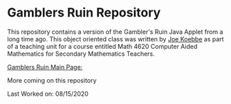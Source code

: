 # Gamblers Ruin Repository

This repository contains a version of the Gambler's Ruin Java Applet from a long time ago. This object oriented class was written
by [Joe Koebbe](http://jvkoebbe.github.io/gamblersruin/main) as part of a teaching unit for a course entitled Math 4620 Computer
Aided Mathematics for Secondary Mathematics Teachers.

[Gamblers Ruin Main Page:](https://jvkoebbe.github.io/gamblersruin/main)

More coming on this repository

Last Worked on: 08/15/2020
